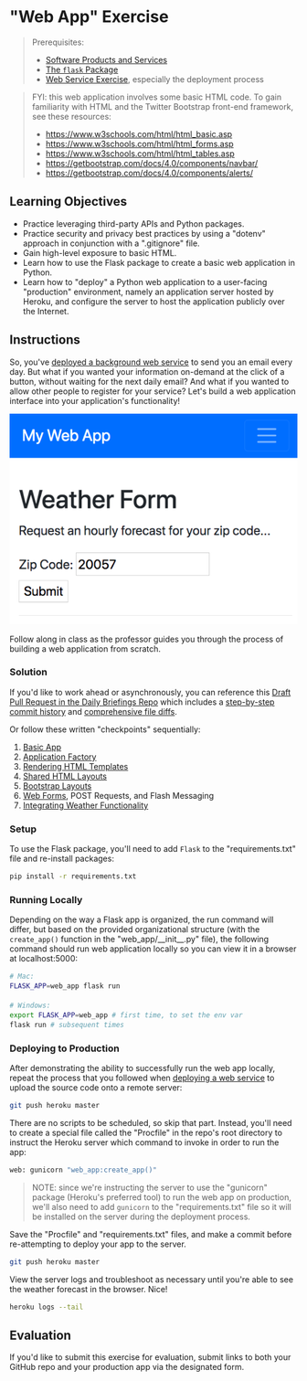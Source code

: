 # "Web App" Exercise

> Prerequisites:
>   + [Software Products and Services](/units/unit-9.md)
>   + [The `flask` Package](/notes/python/packages/flask.md)
>   + [Web Service Exercise](/exercises/web-service/README.md), especially the deployment process

> FYI: this web application involves some basic HTML code. To gain familiarity with HTML and the Twitter Bootstrap front-end framework, see these resources:
>   + https://www.w3schools.com/html/html_basic.asp
>   + https://www.w3schools.com/html/html_forms.asp
>   + https://www.w3schools.com/html/html_tables.asp
>   + https://getbootstrap.com/docs/4.0/components/navbar/
>   + https://getbootstrap.com/docs/4.0/components/alerts/

## Learning Objectives

  + Practice leveraging third-party APIs and Python packages.
  + Practice security and privacy best practices by using a "dotenv" approach in conjunction with a ".gitignore" file.
  + Gain high-level exposure to basic HTML.
  + Learn how to use the Flask package to create a basic web application in Python.
  + Learn how to "deploy" a Python web application to a user-facing "production" environment, namely an application server hosted by Heroku, and configure the server to host the application publicly over the Internet.

## Instructions

So, you've [deployed a background web service](/exercises/web-service/README.md) to send you an email every day. But what if you wanted your information on-demand at the click of a button, without waiting for the next daily email? And what if you wanted to allow other people to register for your service? Let's build a web application interface into your application's functionality!

![](../../img/exercises/web-app/weather-form.png)

Follow along in class as the professor guides you through the process of building a web application from scratch.

### Solution

If you'd like to work ahead or asynchronously, you can reference this [Draft Pull Request in the Daily Briefings Repo](https://github.com/prof-rossetti/daily-briefings-py/pull/4) which includes a [step-by-step commit history](https://github.com/prof-rossetti/daily-briefings-py/pull/4/commits) and [comprehensive file diffs](https://github.com/prof-rossetti/daily-briefings-py/pull/4/files).

Or follow these written "checkpoints" sequentially:

  1. [Basic App](checkpoints/1-basic-app.md)
  2. [Application Factory](checkpoints/2-app-factory.md)
  3. [Rendering HTML Templates](checkpoints/3-render-template.md)
  4. [Shared HTML Layouts](checkpoints/4-shared-layout.md)
  5. [Bootstrap Layouts](checkpoints/5-bootstrap-layout.md)
  6. [Web Forms](checkpoints/6-forms.md), POST Requests, and Flash Messaging
  7. [Integrating Weather Functionality](checkpoints/7-integration.md)

### Setup

To use the Flask package, you'll need to add `Flask` to the "requirements.txt" file and re-install packages:

```sh
pip install -r requirements.txt
```

### Running Locally

Depending on the way a Flask app is organized, the run command will differ, but based on the provided organizational structure (with the `create_app()` function in the "web_app/\_\_init__.py" file), the following command should run web application locally so you can view it in a browser at localhost:5000:

```sh
# Mac:
FLASK_APP=web_app flask run

# Windows:
export FLASK_APP=web_app # first time, to set the env var
flask run # subsequent times
```

### Deploying to Production

After demonstrating the ability to successfully run the web app locally, repeat the process that you followed when [deploying a web service](/exercises/web-service/deploying.md) to upload the source code onto a remote server:

```sh
git push heroku master
```

There are no scripts to be scheduled, so skip that part. Instead, you'll need to create a special file called the "Procfile" in the repo's root directory to instruct the Heroku server which command to invoke in order to run the app:

```sh
web: gunicorn "web_app:create_app()"
```

> NOTE: since we're instructing the server to use the "gunicorn" package (Heroku's preferred tool) to run the web app on production, we'll also need to add `gunicorn` to the "requirements.txt" file so it will be installed on the server during the deployment process.

Save the "Procfile" and "requirements.txt" files, and make a commit before re-attempting to deploy your app to the server.

```sh
git push heroku master
```

View the server logs and troubleshoot as necessary until you're able to see the weather forecast in the browser. Nice!

```sh
heroku logs --tail
```

## Evaluation

If you'd like to submit this exercise for evaluation, submit links to both your GitHub repo and your production app via the designated form.
